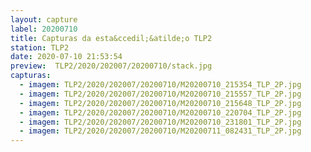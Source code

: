```yaml
---
layout: capture
label: 20200710
title: Capturas da esta&ccedil;&atilde;o TLP2
station: TLP2
date: 2020-07-10 21:53:54
preview:  TLP2/2020/202007/20200710/stack.jpg
capturas:
  - imagem: TLP2/2020/202007/20200710/M20200710_215354_TLP_2P.jpg
  - imagem: TLP2/2020/202007/20200710/M20200710_215557_TLP_2P.jpg
  - imagem: TLP2/2020/202007/20200710/M20200710_215648_TLP_2P.jpg
  - imagem: TLP2/2020/202007/20200710/M20200710_220704_TLP_2P.jpg
  - imagem: TLP2/2020/202007/20200710/M20200710_231801_TLP_2P.jpg
  - imagem: TLP2/2020/202007/20200710/M20200711_082431_TLP_2P.jpg
---
```

